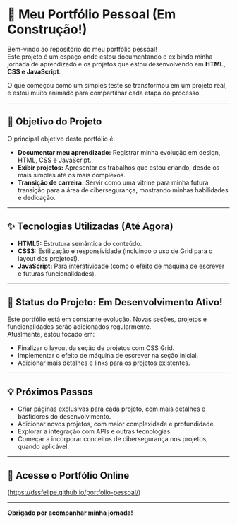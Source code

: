 # 🚀 Meu Portfólio Pessoal (Em Construção!)

Bem-vindo ao repositório do meu portfólio pessoal!  
Este projeto é um espaço onde estou documentando e exibindo minha jornada de aprendizado e os projetos que estou desenvolvendo em **HTML, CSS e JavaScript**.

O que começou como um simples teste se transformou em um projeto real, e estou muito animado para compartilhar cada etapa do processo.

---

## 🎯 Objetivo do Projeto

O principal objetivo deste portfólio é:

- **Documentar meu aprendizado:** Registrar minha evolução em design, HTML, CSS e JavaScript.
- **Exibir projetos:** Apresentar os trabalhos que estou criando, desde os mais simples até os mais complexos.
- **Transição de carreira:** Servir como uma vitrine para minha futura transição para a área de cibersegurança, mostrando minhas habilidades e dedicação.

---

## ✨ Tecnologias Utilizadas (Até Agora)

- **HTML5:** Estrutura semântica do conteúdo.
- **CSS3:** Estilização e responsividade (incluindo o uso de Grid para o layout dos projetos!).
- **JavaScript:** Para interatividade (como o efeito de máquina de escrever e futuras funcionalidades).

---

## 🚧 Status do Projeto: Em Desenvolvimento Ativo!

Este portfólio está em constante evolução. Novas seções, projetos e funcionalidades serão adicionados regularmente.  
Atualmente, estou focado em:

- Finalizar o layout da seção de projetos com CSS Grid.
- Implementar o efeito de máquina de escrever na seção inicial.
- Adicionar mais detalhes e links para os projetos existentes.

---

## 💡 Próximos Passos

- Criar páginas exclusivas para cada projeto, com mais detalhes e bastidores do desenvolvimento.
- Adicionar novos projetos, com maior complexidade e profundidade.
- Explorar a integração com APIs e outras tecnologias.
- Começar a incorporar conceitos de cibersegurança nos projetos, quando aplicável.

---

## 🔗 Acesse o Portfólio Online

(https://dssfelipe.github.io/portfolio-pessoal/)

---

**Obrigado por acompanhar minha jornada!**
